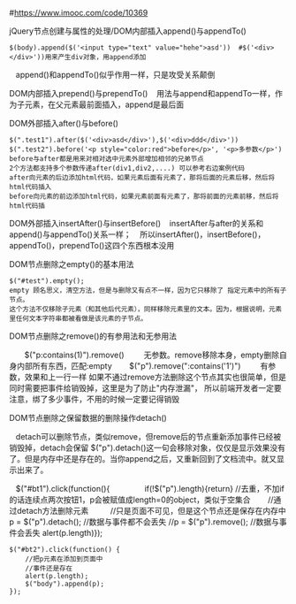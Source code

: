 #https://www.imooc.com/code/10369

jQuery节点创建与属性的处理/DOM内部插入append()与appendTo()

    $(body).append($('<input type="text" value="hehe">asd'))  #$('<div></div>'))用来产生div对象，用append添加
    append()和appendTo()似乎作用一样，只是攻受关系颠倒
    
DOM内部插入prepend()与prependTo()
    用法与append和appendTo一样，作为子元素，在父元素最前面插入，append是最后面

DOM外部插入after()与before()

    $(".test1").after($('<div>asd</div>'),$('<div>ddd</div>'))
    $(".test2").before('<p style="color:red">before</p>', '<p>多参数</p>')
    before与after都是用来对相对选中元素外部增加相邻的兄弟节点
    2个方法都支持多个参数传递after(div1,div2,....) 可以参考右边案例代码
    after向元素的后边添加html代码，如果元素后面有元素了，那将后面的元素后移，然后将html代码插入
    before向元素的前边添加html代码，如果元素前面有元素了，那将前面的元素前移，然后将html代码插
    
DOM外部插入insertAfter()与insertBefore()
    insertAfter与after的关系和append()与appendTo()关系一样；
    所以insertAfter()，insertBefore()，appendTo()，prependTo()这四个东西根本没用
    
    
DOM节点删除之empty()的基本用法
    
    $("#test").empty();
    empty 顾名思义，清空方法，但是与删除又有点不一样，因为它只移除了 指定元素中的所有子节点。
    这个方法不仅移除子元素（和其他后代元素），同样移除元素里的文本。因为，根据说明，元素里任何文本字符串都被看做是该元素的子节点。

 DOM节点删除之remove()的有参用法和无参用法
 
        $("p:contains(1)").remove()         无参数。remove移除本身，empty删除自身内部所有东西，匹配:empty
        $("p").remove(":contains('1')")         有参数，效果和上一行一样
        如果不通过remove方法删除这个节点其实也很简单，但是同时需要把事件给销毁掉，这里是为了防止"内存泄漏"，
        所以前端开发者一定要注意，绑了多少事件，不用的时候一定要记得销毁
        
DOM节点删除之保留数据的删除操作detach()

    detach可以删除节点，类似remove，但remove后的节点重新添加事件已经被销毁掉，detach会保留
    $("p").detach()这一句会移除对象，仅仅是显示效果没有了。但是内存中还是存在的。当你append之后，又重新回到了文档流中。就又显示出来了。
    
    $("#bt1").click(function(){        
        if(!$("p").length){return} 	//去重，不加if的话连续点两次按钮1，p会被赋值成length=0的object，类似于空集合
        //通过detach方法删除元素  
        //只是页面不可见，但是这个节点还是保存在内存中         
    	p = $("p").detach();	//数据与事件都不会丢失
	//p = $("p").remove();  //数据与事件会丢失
	alert(p.length)});

    $("#bt2").click(function() {
        //把p元素在添加到页面中
        //事件还是存在
		alert(p.length);
        $("body").append(p);
    });
